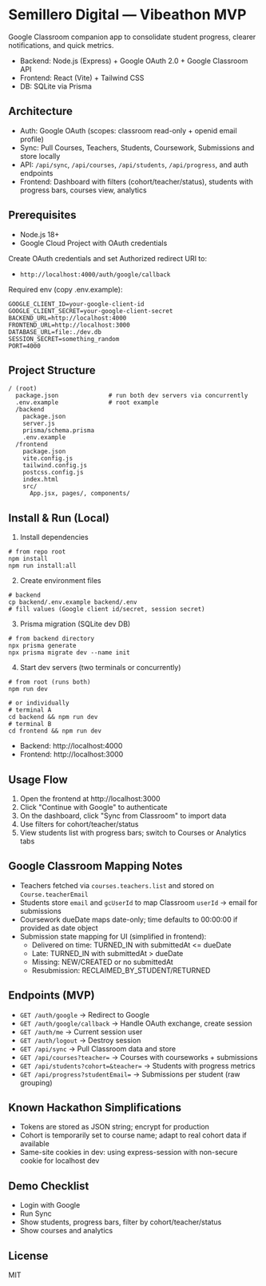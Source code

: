 # Semillero Digital — Vibeathon MVP

Google Classroom companion app to consolidate student progress, clearer notifications, and quick metrics.

- Backend: Node.js (Express) + Google OAuth 2.0 + Google Classroom API
- Frontend: React (Vite) + Tailwind CSS
- DB: SQLite via Prisma

## Architecture
- Auth: Google OAuth (scopes: classroom read-only + openid email profile)
- Sync: Pull Courses, Teachers, Students, Coursework, Submissions and store locally
- API: `/api/sync`, `/api/courses`, `/api/students`, `/api/progress`, and auth endpoints
- Frontend: Dashboard with filters (cohort/teacher/status), students with progress bars, courses view, analytics

## Prerequisites
- Node.js 18+
- Google Cloud Project with OAuth credentials

Create OAuth credentials and set Authorized redirect URI to:
- `http://localhost:4000/auth/google/callback`

Required env (copy .env.example):
```
GOOGLE_CLIENT_ID=your-google-client-id
GOOGLE_CLIENT_SECRET=your-google-client-secret
BACKEND_URL=http://localhost:4000
FRONTEND_URL=http://localhost:3000
DATABASE_URL=file:./dev.db
SESSION_SECRET=something_random
PORT=4000
```

## Project Structure
```
/ (root)
  package.json              # run both dev servers via concurrently
  .env.example              # root example
  /backend
    package.json
    server.js
    prisma/schema.prisma
    .env.example
  /frontend
    package.json
    vite.config.js
    tailwind.config.js
    postcss.config.js
    index.html
    src/
      App.jsx, pages/, components/
```

## Install & Run (Local)
1) Install dependencies
```
# from repo root
npm install
npm run install:all
```

2) Create environment files
```
# backend
cp backend/.env.example backend/.env
# fill values (Google client id/secret, session secret)
```

3) Prisma migration (SQLite dev DB)
```
# from backend directory
npx prisma generate
npx prisma migrate dev --name init
```

4) Start dev servers (two terminals or concurrently)
```
# from root (runs both)
npm run dev

# or individually
# terminal A
cd backend && npm run dev
# terminal B
cd frontend && npm run dev
```

- Backend: http://localhost:4000
- Frontend: http://localhost:3000

## Usage Flow
1) Open the frontend at http://localhost:3000
2) Click "Continue with Google" to authenticate
3) On the dashboard, click "Sync from Classroom" to import data
4) Use filters for cohort/teacher/status
5) View students list with progress bars; switch to Courses or Analytics tabs

## Google Classroom Mapping Notes
- Teachers fetched via `courses.teachers.list` and stored on `Course.teacherEmail`
- Students store `email` and `gcUserId` to map Classroom `userId` -> email for submissions
- Coursework dueDate maps date-only; time defaults to 00:00:00 if provided as date object
- Submission state mapping for UI (simplified in frontend):
  - Delivered on time: TURNED_IN with submittedAt <= dueDate
  - Late: TURNED_IN with submittedAt > dueDate
  - Missing: NEW/CREATED or no submittedAt
  - Resubmission: RECLAIMED_BY_STUDENT/RETURNED

## Endpoints (MVP)
- `GET /auth/google` → Redirect to Google
- `GET /auth/google/callback` → Handle OAuth exchange, create session
- `GET /auth/me` → Current session user
- `GET /auth/logout` → Destroy session
- `GET /api/sync` → Pull Classroom data and store
- `GET /api/courses?teacher=` → Courses with courseworks + submissions
- `GET /api/students?cohort=&teacher=` → Students with progress metrics
- `GET /api/progress?studentEmail=` → Submissions per student (raw grouping)

## Known Hackathon Simplifications
- Tokens are stored as JSON string; encrypt for production
- Cohort is temporarily set to course name; adapt to real cohort data if available
- Same-site cookies in dev: using express-session with non-secure cookie for localhost dev

## Demo Checklist
- Login with Google
- Run Sync
- Show students, progress bars, filter by cohort/teacher/status
- Show courses and analytics

## License
MIT
